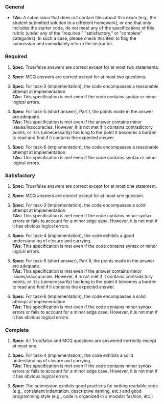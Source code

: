### General

* **TAs:** A submission that does not contain files about this exam (e.g., the student submitted solution to a different homework), or one that only includes the starter code, do not meet any of the specifications of this rubric (under any of the "required," "satisfactory," or "complete" categories). In such a case, please check this item to flag the submission and immediately inform the instructor.

### Required

1. **Spec:** True/false answers are correct except for at most two statements.

2. **Spec:** MCQ answers are correct except for at most two questions.

3. **Spec:** For task-3 (implementation), the code encompasses a reasonable attempt at implementation.\
   **TAs:** This specification is met even if the code contains syntax or minor logical errors.

4. **Spec:** For task-5 (short answer), Part I, the points made in the answer are adequate.\
   **TAs:** This specification is met even if the answer contains minor issues/inaccuracies. However, it is not met if it contains contradictory points, or it is (unnecessarily) too long to the point it becomes a burden to read and find if it contains the expected answer.

5. **Spec:** For task-6 (implementation), the code encompasses a reasonable attempt at implementation.\
   **TAs:** This specification is met even if the code contains syntax or minor logical errors.

### Satisfactory

1. **Spec:** True/false answers are correct except for at most one statement.

2. **Spec:** MCQ answers are correct except for at most one question.

3. **Spec:** For task-3 (implementation), the code encompasses a solid attempt at implementation.\
   **TAs:** This specification is met even if the code contains minor syntax errors or fails to account for a minor edge case. However, it is not met if it has obvious logical errors.

4. **Spec:** For task-4 (implementation), the code exhibits a good understanding of closure and currying.\
   **TAs:** This specification is met even if the code contains syntax or minor logical errors.

5. **Spec:** For task-5 (short answer), Part II, the points made in the answer are adequate.\
   **TAs:** This specification is met even if the answer contains minor issues/inaccuracies. However, it is not met if it contains contradictory points, or it is (unnecessarily) too long to the point it becomes a burden to read and find if it contains the expected answer.

6. **Spec:** For task-6 (implementation), the code encompasses a solid attempt at implementation.\
   **TAs:** This specification is met even if the code contains minor syntax errors or fails to account for a minor edge case. However, it is not met if it has obvious logical errors.

### Complete

1. **Spec:** All True/false and MCQ questions are answered correctly except at most one.

2. **Spec:** For task-4 (implementation), the code exhibits a solid understanding of closure and currying.\
   **TAs:** This specification is met even if the code contains minor syntax errors or fails to account for a minor edge case. However, it is not met if it has obvious logical errors.

3. **Spec:** The submission exhibits good practices for writing readable code (e.g., consistent indentation, descriptive naming, etc.) and good programming style (e.g., code is organized in a modular fashion, etc.)